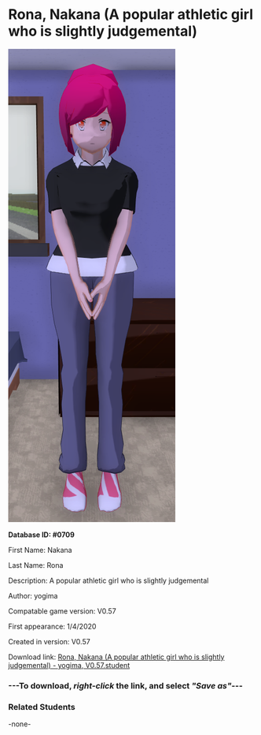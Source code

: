 # Rona, Nakana (A popular athletic girl who is slightly judgemental)

<img src="../../Files/Images/Rona, Nakana (A popular athletic girl who is slightly judgemental).png" title="Rona, Nakana (A popular athletic girl who is slightly judgemental) - yogima, V0.57">

**Database ID: #0709**

First Name: Nakana

Last Name: Rona

Description: A popular athletic girl who is slightly judgemental

Author: yogima

Compatable game version: V0.57

First appearance: 1/4/2020

Created in version: V0.57

Download link: <a href="https://raw.githubusercontent.com/Arbiter1223/Daigaku-Gurashi-Custom-Students/master/Files/Student%20Files/Rona%2C%20Nakana%20(A%20popular%20athletic%20girl%20who%20is%20slightly%20judgemental)%20-%20yogima%2C%20V0.57.student">Rona, Nakana (A popular athletic girl who is slightly judgemental) - yogima, V0.57.student</a>

### ---**To download, _right-click_ the link, and select _"Save as"_**---

### Related Students

-none-
